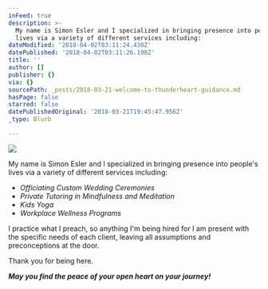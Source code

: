 ```yaml
---
inFeed: true
description: >-
  My name is Simon Esler and I specialized in bringing presence into people’s
  lives via a variety of different services including:
dateModified: '2018-04-02T03:11:24.430Z'
datePublished: '2018-04-02T03:11:26.198Z'
title: ''
author: []
publisher: {}
via: {}
sourcePath: _posts/2018-03-21-welcome-to-thunderheart-guidance.md
hasPage: false
starred: false
datePublishedOriginal: '2018-03-21T19:45:47.956Z'
_type: Blurb

---
```

![](https://the-grid-user-content.s3-us-west-2.amazonaws.com/d0a1729a-5c08-4d8b-8939-b673c4401a0a.jpg)

My name is Simon Esler and I specialized in bringing presence into people's lives via a variety of different services including:

* _Officiating Custom Wedding Ceremonies_
* _Private Tutoring in Mindfulness and Meditation_
* _Kids Yoga_
* _Workplace Wellness Programs_

I practice what I preach, so anything I'm being hired for I am present with the specific needs of each client, leaving all assumptions and preconceptions at the door.

Thank you for being here.

_**May you find the peace of your open heart on your journey!**_